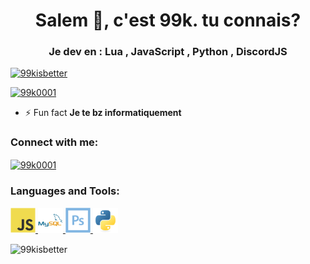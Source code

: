 <h1 align="center">Salem 👋, c'est 99k. tu connais?</h1>
<h3 align="center">Je dev en : Lua , JavaScript , Python , DiscordJS</h3>

<p align="left"> <a href="https://github.com/ryo-ma/github-profile-trophy"><img src="https://github-profile-trophy.vercel.app/?username=99kisbetter" alt="99kisbetter" /></a> </p>

<p align="left"> <a href="https://twitter.com/99k0001" target="blank"><img src="https://img.shields.io/twitter/follow/99k0001?logo=twitter&style=for-the-badge" alt="99k0001" /></a> </p>

- ⚡ Fun fact **Je te bz informatiquement**

<h3 align="left">Connect with me:</h3>
<p align="left">
<a href="https://twitter.com/99k0001" target="blank"><img align="center" src="https://raw.githubusercontent.com/rahuldkjain/github-profile-readme-generator/master/src/images/icons/Social/twitter.svg" alt="99k0001" height="30" width="40" /></a>
</p>

<h3 align="left">Languages and Tools:</h3>
<p align="left"> <a href="https://developer.mozilla.org/en-US/docs/Web/JavaScript" target="_blank" rel="noreferrer"> <img src="https://raw.githubusercontent.com/devicons/devicon/master/icons/javascript/javascript-original.svg" alt="javascript" width="40" height="40"/> </a> <a href="https://www.mysql.com/" target="_blank" rel="noreferrer"> <img src="https://raw.githubusercontent.com/devicons/devicon/master/icons/mysql/mysql-original-wordmark.svg" alt="mysql" width="40" height="40"/> </a> <a href="https://www.photoshop.com/en" target="_blank" rel="noreferrer"> <img src="https://raw.githubusercontent.com/devicons/devicon/master/icons/photoshop/photoshop-line.svg" alt="photoshop" width="40" height="40"/> </a> <a href="https://www.python.org" target="_blank" rel="noreferrer"> <img src="https://raw.githubusercontent.com/devicons/devicon/master/icons/python/python-original.svg" alt="python" width="40" height="40"/> </a> </p>

<p><img align="center" src="https://github-readme-stats.vercel.app/api/top-langs?username=99kisbetter&show_icons=true&locale=en&layout=compact" alt="99kisbetter" /></p>
